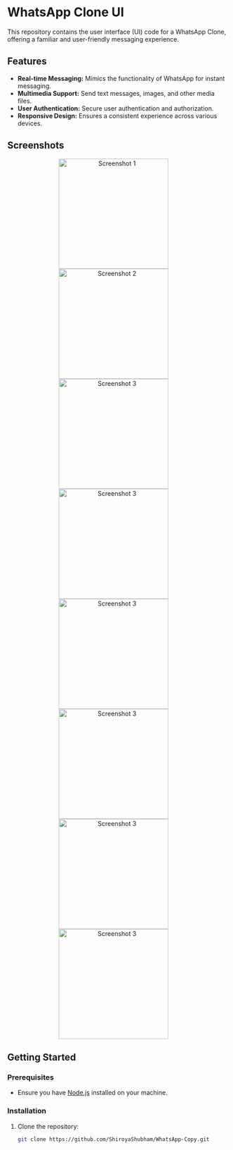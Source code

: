 # WhatsApp Clone UI

This repository contains the user interface (UI) code for a WhatsApp Clone, offering a familiar and user-friendly messaging experience.


## Features

- **Real-time Messaging:** Mimics the functionality of WhatsApp for instant messaging.
- **Multimedia Support:** Send text messages, images, and other media files.
- **User Authentication:** Secure user authentication and authorization.
- **Responsive Design:** Ensures a consistent experience across various devices.


## Screenshots
<div align="center">
  <img src="Screenshots/SplashScreen.jpeg" width="250" alt="Screenshot 1" style="margin-right: 20px;">
  <img src="Screenshots/ChatScreen.jpeg" width="250" alt="Screenshot 2" style="margin-right: 20px;">
  <img src="Screenshots/StatusScreen.jpeg.jpeg" width="250" alt="Screenshot 3" style="margin-right: 20px;">
  <img src="Screenshots/UploadStatusScreen.jpeg" width="250" alt="Screenshot 3" style="margin-right: 20px;">
  <img src="Screenshots/PrivateChatScreen.jpeg" width="250" alt="Screenshot 3" style="margin-right: 20px;">
  <img src="Screenshots/CallScreen.jpeg" width="250" alt="Screenshot 3" style="margin-right: 20px;">
  <img src="Screenshots/NewGroupScreen.jpeg" width="250" alt="Screenshot 3" style="margin-right: 20px;">
  <img src="Screenshots/SelectContactScreen.jpeg" width="250" alt="Screenshot 3" style="margin-right: 20px;">
</div>


## Getting Started

### Prerequisites

- Ensure you have [Node.js](https://nodejs.org/) installed on your machine.

### Installation

1. Clone the repository:

   ```bash
   git clone https://github.com/ShiroyaShubham/WhatsApp-Copy.git
